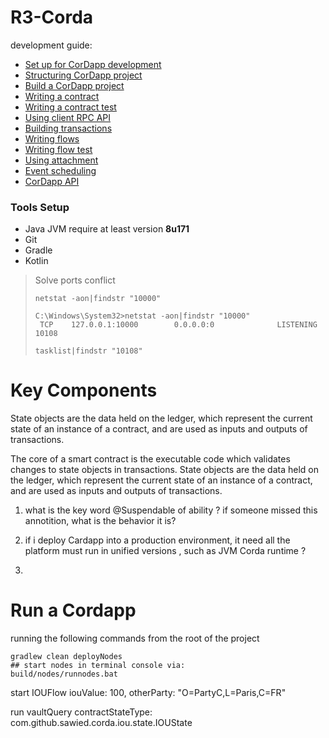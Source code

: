 # R3-Corda #

development guide:


 
*   [Set up for CorDapp development](https://docs.corda.net/getting-set-up.html)
*	[Structuring CorDapp project](https://docs.corda.net/writing-a-cordapp.html)
*	[Build a CorDapp project](https://docs.corda.net/cordapp-build-systems.html)
*	[Writing a contract](https://docs.corda.net/tutorial-contract.html)
*	[Writing a contract test](https://docs.corda.net/tutorial-test-dsl.html)
*	[Using client RPC API](https://docs.corda.net/tutorial-clientrpc-api.html)
*	[Building transactions](https://docs.corda.net/tutorial-building-transactions.html)
*	[Writing flows](https://docs.corda.net/flow-state-machines.html)
*	[Writing flow test](https://docs.corda.net/flow-testing.html)
*	[Using attachment](https://docs.corda.net/tutorial-attachments.html)
*	[Event scheduling](https://docs.corda.net/event-scheduling.html)
*	[CorDapp API](https://docs.corda.net/corda-api.html) 


### Tools Setup ###
* Java JVM require at least version **8u171** 
* Git
* Gradle
* Kotlin

> Solve ports conflict 
>```
> netstat -aon|findstr "10000"
> 
> C:\Windows\System32>netstat -aon|findstr "10000"
>  TCP    127.0.0.1:10000        0.0.0.0:0              LISTENING       10108
> 
> tasklist|findstr "10108"
>````
# Key Components #
State objects are the data held on the ledger, which represent the current state of an instance of a contract, and are used as inputs and outputs of transactions.

The core of a smart contract is the executable code which validates changes to state objects in transactions. State objects are the data held on the ledger, which represent the current state of an instance of a contract, and are used as inputs and outputs of transactions.

1. what is the key word @Suspendable of ability ? if someone missed this annotition, what is the behavior it is?

2. if i deploy Cardapp into a production environment, it need all the platform must run in unified versions , such as JVM Corda runtime ?

3. 


# Run a Cordapp #

running the following commands from the root of the project

```
gradlew clean deployNodes
## start nodes in terminal console via:
build/nodes/runnodes.bat
```

start IOUFlow iouValue: 100, otherParty: "O=PartyC,L=Paris,C=FR"

run vaultQuery contractStateType: com.github.sawied.corda.iou.state.IOUState